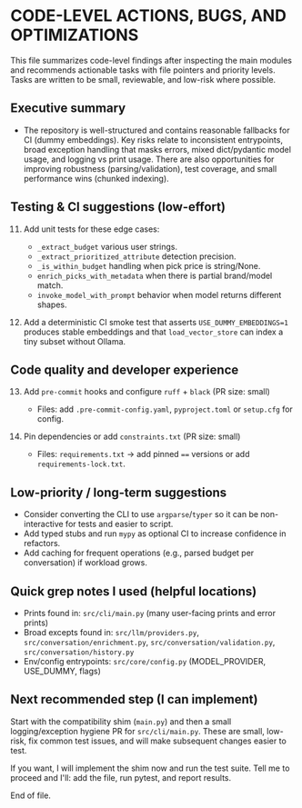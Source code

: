 # CODE-LEVEL ACTIONS, BUGS, AND OPTIMIZATIONS

This file summarizes code-level findings after inspecting the main modules and recommends actionable tasks with file pointers and priority levels. Tasks are written to be small, reviewable, and low-risk where possible.

## Executive summary

- The repository is well-structured and contains reasonable fallbacks for CI (dummy embeddings). Key risks relate to inconsistent entrypoints, broad exception handling that masks errors, mixed dict/pydantic model usage, and logging vs print usage. There are also opportunities for improving robustness (parsing/validation), test coverage, and small performance wins (chunked indexing).

## Testing & CI suggestions (low-effort)

11. Add unit tests for these edge cases:

    - `_extract_budget` various user strings.
    - `_extract_prioritized_attribute` detection precision.
    - `_is_within_budget` handling when pick price is string/None.
    - `enrich_picks_with_metadata` when there is partial brand/model match.
    - `invoke_model_with_prompt` behavior when model returns different shapes.

12. Add a deterministic CI smoke test that asserts `USE_DUMMY_EMBEDDINGS=1` produces stable embeddings and that `load_vector_store` can index a tiny subset without Ollama.

## Code quality and developer experience

13. Add `pre-commit` hooks and configure `ruff` + `black` (PR size: small)

    - Files: add `.pre-commit-config.yaml`, `pyproject.toml` or `setup.cfg` for config.

14. Pin dependencies or add `constraints.txt` (PR size: small)
    - Files: `requirements.txt` -> add pinned `==` versions or add `requirements-lock.txt`.

## Low-priority / long-term suggestions

- Consider converting the CLI to use `argparse`/`typer` so it can be non-interactive for tests and easier to script.
- Add typed stubs and run `mypy` as optional CI to increase confidence in refactors.
- Add caching for frequent operations (e.g., parsed budget per conversation) if workload grows.

## Quick grep notes I used (helpful locations)

- Prints found in: `src/cli/main.py` (many user-facing prints and error prints)
- Broad excepts found in: `src/llm/providers.py`, `src/conversation/enrichment.py`, `src/conversation/validation.py`, `src/conversation/history.py`
- Env/config entrypoints: `src/core/config.py` (MODEL_PROVIDER, USE_DUMMY, flags)

## Next recommended step (I can implement)

Start with the compatibility shim (`main.py`) and then a small logging/exception hygiene PR for `src/cli/main.py`. These are small, low-risk, fix common test issues, and will make subsequent changes easier to test.

If you want, I will implement the shim now and run the test suite. Tell me to proceed and I'll: add the file, run pytest, and report results.

End of file.
